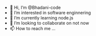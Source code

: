 - 👋 Hi, I’m @Bhadani-code
- 👀 I’m interested in software enginnering
- 🌱 I’m currently learning node.js
- 💞️ I’m looking to collaborate on not now
- 📫 How to reach me ...

<!---
Bhadani-code/Bhadani-code is a ✨ special ✨ repository because its `README.md` (this file) appears on your GitHub profile.
You can click the Preview link to take a look at your changes.
--->
